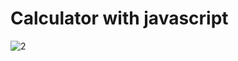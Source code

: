 # Calculator with javascript
![2](https://github.com/Rezamns/Analog-clock-with-javascript/assets/57560653/c9ca3cb3-8f93-4498-821c-b1bd20a777bf)
